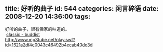 title: 好听的曲子
id: 544
categories: 闲言碎语
date: 2008-12-20 14:36:00
tags:
---

好听的曲子，很有佛家的味道的。
</br>&nbsp;[classic - buddist](http://www.mp3tube.net/musics/classic-buddist/248966/)
</br>http://www.mp3tube.net/play.swf?id=1621a2df4c0043c46492b4ecab40de3d
